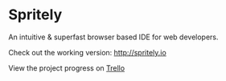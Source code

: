 Spritely
========

An intuitive & superfast browser based IDE for web developers.

Check out the working version: <a href="http://spritely.io/editor/" target="_blank">http://spritely.io</a>

View the project progress on <a href="https://trello.com/board/spritely/511d9ad694808c31500016c3" target="_blank">Trello</a>